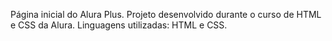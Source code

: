 Página inicial do Alura Plus. Projeto desenvolvido durante o curso de HTML e CSS da Alura.
Linguagens utilizadas: HTML e CSS.
